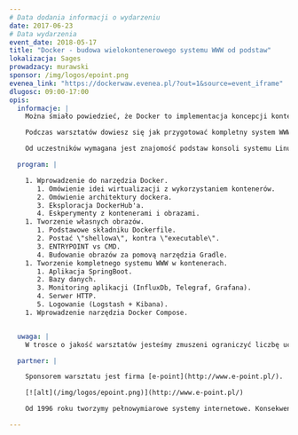 ```yaml
---
# Data dodania informacji o wydarzeniu
date: 2017-06-23
# Data wydarzenia
event_date: 2018-05-17
title: "Docker - budowa wielokontenerowego systemu WWW od podstaw"
lokalizacja: Sages
prowadzacy: murawski
sponsor: /img/logos/epoint.png
evenea_link: "https://dockerwaw.evenea.pl/?out=1&source=event_iframe"
dlugosc: 09:00-17:00
opis:
  informacje: |
    Można śmiało powiedzieć, że Docker to implementacja koncepcji kontenerów rewolucjonizująca proces dystrybucji oprogramowania. Bazuje na tych samych ideach, które przyświecały inżynierom transportu morskiego wprowadzającym na statki ustandaryzowane pojemniki na przewożone towary. Dzięki nim zdecydowanie usprawniono proces obsługi portowej oraz znacząco obniżono koszty. Tak rewolucyjna koncepcja musiała zostać przeniesiona także w świat oprogramowania.

    Podczas warsztatów dowiesz się jak przygotować kompletny system WWW wraz z monitoringiem i komponentami towarzyszącymi oraz jak za pomocą dockera i programu docker-compose zorganizować sprawny proces jego dystrybucji.

    Od uczestników wymagana jest znajomość podstaw konsoli systemu Linux, podstawowa znajomość języka Java oraz protokołu HTTP, środowisko programistyczne Idea IntelliJ. Na warsztat konieczne jest zabranie własnego laptopa z zainstalowanym systemem operacyjnym Linux (rekomenduję Ubuntu 16.04 LTS). 

  program: |

    1. Wprowadzenie do narzędzia Docker.
       1. Omówienie idei wirtualizacji z wykorzystaniem kontenerów.
       2. Omówienie architektury dockera.
       3. Eksploracja DockerHub'a.
       4. Eskperymenty z kontenerami i obrazami.
    1. Tworzenie własnych obrazów.
       1. Podstawowe składniku Dockerfile.
       2. Postać \"shellowa\", kontra \"executable\".
       3. ENTRYPOINT vs CMD.
       4. Budowanie obrazów za pomovą narzędzia Gradle.
    1. Tworzenie kompletnego systemu WWW w kontenerach.
       1. Aplikacja SpringBoot.
       2. Bazy danych.
       3. Monitoring aplikacji (InfluxDb, Telegraf, Grafana).
       4. Serwer HTTP.
       5. Logowanie (Logstash + Kibana).
    1. Wprowadzenie narzędzia Docker Compose.


  uwaga: |
    W trosce o jakość warsztatów jesteśmy zmuszeni ograniczyć liczbę uczestników. **Kwalifikacja odbywa się na podstawie odpowiedzi udzielonych w formularzu zgłoszeniowym oraz - w dalszym kroku - kolejności zgłoszeń.** Potwierdzenie udziału w warsztatach wraz z instrukcją przygotowania środowiska otrzymasz najpóźniej na 7 dni przed planowaną datą wydarzenia.

  partner: |

    Sponsorem warsztatu jest firma [e-point](http://www.e-point.pl/).

    [![alt](/img/logos/epoint.png)](http://www.e-point.pl/)

    Od 1996 roku tworzymy pełnowymiarowe systemy internetowe. Konsekwentnie rozbudowujemy kompetencje w zakresie technologii, projektowania i prowadzenia dużych projektów informatycznych w metodykach zwinnych. Budujemy wieloletnie relacje z klientami oparte na merytoryce i wzajemnym zaufaniu. Z ING Bankiem Śląskim współpracujemy od 1998 roku, z Amway Europe - od 2005, z Raiffeisen Bank - od 2000. Jesteśmy srebrnym partnerem SAP w zakresie produktów SAP Hybris Commerce oraz SAP Hybris Marketing.

---
```

